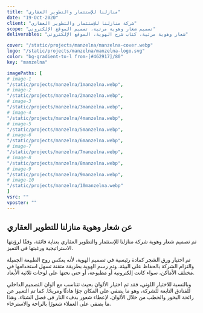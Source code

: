 ```yaml
---
title: "منازلنا للإستثمار والتطوير العقاري"
date: "19-Oct-2020"
client: "شركة منازلنا للإستثمار والتطوير العقاري"
scope: "تصميم شعار وهوية مرئية، تصميم الموقع الإلكتروني"
deliverables: "شعار وهوية مرئية، كتاب شرح الهوية، الموقع الإلكتروني"

cover: "/static/projects/manzelna/manzelna-cover.webp"
logo: "/static/projects/manzelna/manzelna-logo.svg"
color: "bg-gradient-to-l from-[#462917]/80"
key: "manzelna"

imagePaths: [
# image-1
"/static/projects/manzelna/1manzelna.webp",
# image-2
"/static/projects/manzelna/2manzelna.webp",
# image-3
"/static/projects/manzelna/3manzelna.webp",
# image-4
"/static/projects/manzelna/4manzelna.webp",
# image-5
"/static/projects/manzelna/5manzelna.webp",
# image-6
"/static/projects/manzelna/6manzelna.webp",
# image-7
"/static/projects/manzelna/7manzelna.webp",
# image-8
"/static/projects/manzelna/8manzelna.webp",
# image-9
"/static/projects/manzelna/9manzelna.webp",
# image-10
"/static/projects/manzelna/10manzelna.webp"
]
vsrc: ""
vposter: ""
---
```


## عن شعار وهوية منازلنا للتطوير العقاري

تم تصميم شعار وهوية شركة منازلنا للإستثمار والتطوير العقاري بعناية فائقة، وفقًا لرؤيتها الاستراتيجية ورغبتها في التميز.

تم اختيار ورق الشجر كمادة رئيسية في تصميم الهوية، لأنه يعكس روح الطبيعة الجميلة والتزام الشركة بالحفاظ على البيئة. وتم رسم الهوية بطريقة متقنة تسهل استخدامها في مختلف الأماكن، سواء كانت إلكترونية أو مطبوعة، أو حتى نحتها على لوحات ثلاثية الأبعاد.

وبالنسبة للاختيار اللوني، فقد تم اختيار الألوان بحيث تتناسب مع ألوان التصميم الداخلي للفنادق التابعة للشركة، وهو ما يضفي على المكان جوًا هادئًا ومريحًا. كما تم التعبير عن رائحة البخور والحطب من خلال الألوان، لإعطاء شعور بدفء النار في فصل الشتاء، وهذا ما يضفي على العملاء شعورًا بالراحة والاسترخاء.
